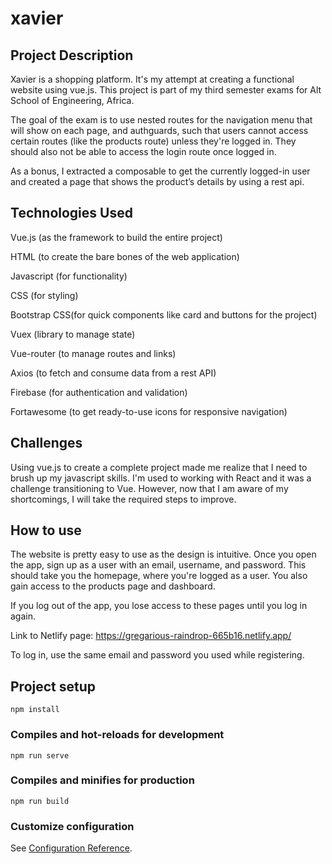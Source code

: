 # xavier

## Project Description
Xavier is a shopping platform. It's my attempt at creating a functional website using vue.js. This project is part of my third semester exams for Alt School of Engineering, Africa.

The goal of the exam is to use nested routes for the navigation menu that will show on each page, and authguards, such that users cannot access certain routes (like the products route) unless they're logged in. They should also not be able to access the login route once logged in. 

As a bonus, I extracted a composable to get the currently logged-in user and created a page that shows the product’s details by using a rest api.

## Technologies Used
Vue.js (as the framework to build the entire project)

HTML (to create the bare bones of the web application)

Javascript (for functionality)

CSS (for styling)

Bootstrap CSS(for quick components like card and buttons for the project)

Vuex (library to manage state)

Vue-router (to manage routes and links)

Axios (to fetch and consume data from a rest API)

Firebase (for authentication and validation)

Fortawesome (to get ready-to-use icons for responsive navigation)

## Challenges
Using vue.js to create a complete project made me realize that I need to brush up my javascript skills. I'm used to working with React and it was a challenge transitioning to Vue. However, now that I am aware of my shortcomings, I will take the required steps to improve.

## How to use
The website is pretty easy to use as the design is intuitive. Once you open the app, sign up as a user with an email, username, and password. This should take you the homepage, where you're logged as a user. You also gain access to the products page and dashboard. 

If you log out of the app, you lose access to these pages until you log in again.

Link to Netlify page: https://gregarious-raindrop-665b16.netlify.app/

To log in, use the same email and password you used while registering. 

## Project setup
```
npm install
```

### Compiles and hot-reloads for development
```
npm run serve
```

### Compiles and minifies for production
```
npm run build
```

### Customize configuration
See [Configuration Reference](https://cli.vuejs.org/config/).
